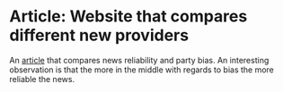 # Article: Website that compares different new providers

An [article] that compares news reliability and party bias.  An interesting observation is that the more in the middle with regards to bias the more reliable the news. 

[article]: https://app.adfontesmedia.com/chart/interactive
